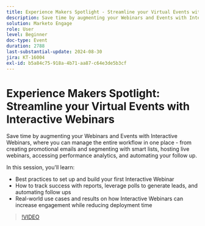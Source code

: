 ```yaml
---
title: Experience Makers Spotlight - Streamline your Virtual Events with Interactive Webinars
description: Save time by augmenting your Webinars and Events with Interactive Webinars, where you can manage the entire workflow in one place - from creating promotional emails and segmenting with smart lists, hosting live webinars, accessing performance analytics, and automating your follow up. In this session, you'll learn  Best practices to set up and build your first Interactive Webinar   How to track success with reports, leverage polls to generate leads, and automating follow ups   Real-world use cases and results on how Interactive Webinars can increase engagement while reducing deployment time
solution: Marketo Engage
role: User
level: Beginner
doc-type: Event
duration: 2788
last-substantial-update: 2024-08-30
jira: KT-16004
exl-id: b5a84c75-918a-4b71-aa87-c64e3de5b3cf
---
```

# Experience Makers Spotlight: Streamline your Virtual Events with Interactive Webinars

Save time by augmenting your Webinars and Events with Interactive Webinars, where you can manage the entire workflow in one place - from creating promotional emails and segmenting with smart lists, hosting live webinars, accessing performance analytics, and automating your follow up.

In this session, you'll learn:

* Best practices to set up and build your first Interactive Webinar  
* How to track success with reports, leverage polls to generate leads, and automating follow ups  
* Real-world use cases and results on how Interactive Webinars can increase engagement while reducing deployment time

>[!VIDEO](https://video.tv.adobe.com/v/3432947/?learn=on)
